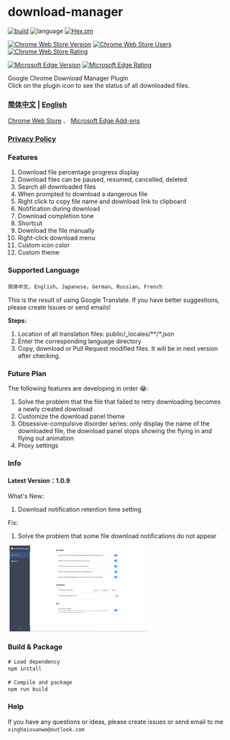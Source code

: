 # **download-manager**
[![build](https://img.shields.io/travis/xinghaix/download-manager/master?style=flat-square)](https://www.travis-ci.org/xinghaix/download-manager)
![language](https://img.shields.io/badge/language-Vue.js-forestgreen.svg?style=flat-square)
[![Hex.pm](https://img.shields.io/github/license/xinghaix/download-manager?style=flat-square)](https://github.com/xinghaix/download-manager/blob/master/LICENSE)

[![Chrome Web Store Version](https://img.shields.io/chrome-web-store/v/ofpglhlcdbjdhlacgbljnildhajfmlei.svg?style=flat-square&label=Chrome%20Web%20Store)](https://chrome.google.com/webstore/detail/ofpglhlcdbjdhlacgbljnildhajfmlei)
[![Chrome Web Store Users](https://img.shields.io/chrome-web-store/d/ofpglhlcdbjdhlacgbljnildhajfmlei.svg?style=flat-square&label=Users)](https://chrome.google.com/webstore/detail/ofpglhlcdbjdhlacgbljnildhajfmlei)
[![Chrome Web Store Rating](https://img.shields.io/chrome-web-store/rating/ofpglhlcdbjdhlacgbljnildhajfmlei.svg?style=flat-square&label=Rating)](https://chrome.google.com/webstore/detail/ofpglhlcdbjdhlacgbljnildhajfmlei)

[![Microsoft Edge Version](https://img.shields.io/badge/dynamic/json?style=flat-square&label=Microsoft%20Edge%20Add-on&query=$.version&url=https://microsoftedge.microsoft.com/addons/getproductdetailsbycrxid/phalbpghhjknlmomkmimbamfceiddlic)](https://microsoftedge.microsoft.com/addons/detail/phalbpghhjknlmomkmimbamfceiddlic)
[![Microsoft Edge Rating](https://img.shields.io/badge/dynamic/json?style=flat-square&color=green&label=Rating&query=$.averageRating&suffix=%2F5&url=https://microsoftedge.microsoft.com/addons/getproductdetailsbycrxid/phalbpghhjknlmomkmimbamfceiddlic)](https://microsoftedge.microsoft.com/addons/detail/phalbpghhjknlmomkmimbamfceiddlic)

Google Chrome Download Manager Plugin  
Click on the plugin icon to see the status of all downloaded files.

### **[简体中文](../README.md) | [English](README_EN.md)**

[Chrome Web Store](https://chrome.google.com/webstore/detail/%E4%B8%8B%E8%BD%BD%E7%AE%A1%E7%90%86%E5%99%A8/ofpglhlcdbjdhlacgbljnildhajfmlei) 、
[Microsoft Edge Add-ons](https://microsoftedge.microsoft.com/addons/detail/phalbpghhjknlmomkmimbamfceiddlic)

### [Privacy Policy](Privacy_EN.md)

### **Features**
1. Download file percentage progress display
2. Download files can be paused, resumed, cancelled, deleted
3. Search all downloaded files
4. When prompted to download a dangerous file
5. Right click to copy file name and download link to clipboard
6. Notification during download
7. Download completion tone
8. Shortcut
9. Download the file manually
10. Right-click download menu
11. Custom icon color
12. Custom theme

### **Supported Language**
`简体中文`、`English`、`Japanese`、`German`、`Russian`、`French`

This is the result of using Google Translate. 
If you have better suggestions, please create Issues or send emails!

**Steps:**
1. Location of all translation files: public/_locales/\*\*/*.json
2. Enter the corresponding language directory
3. Copy, download or Pull Request modified files. It will be in next version after checking.

### **Future Plan**    
The following features are developing in order 😂:
1. Solve the problem that the file that failed to retry downloading becomes a newly created download
2. Customize the download panel theme
3. Obsessive-compulsive disorder series: only display the name of the downloaded file, the download panel stops showing the flying in and flying out animation
4. Proxy settings

### **Info**
#### **Latest Version**：1.0.9
What's New:
1. Download notification retention time setting

Fix:
1. Solve the problem that some file download notifications do not appear

<img src="../docs/img/Popup_EN.png.png" width="320" hegiht="420" alt=""/>
<img src="../docs/img/Settings_EN.png" width="320" hegiht="420" alt=""/>

### **Build & Package**
```
# Load dependency
npm install

# Compile and package
npm run build
```

### Help
If you have any questions or ideas, please create issues
or
send email to me `xinghaixuanwo@outlook.com`
